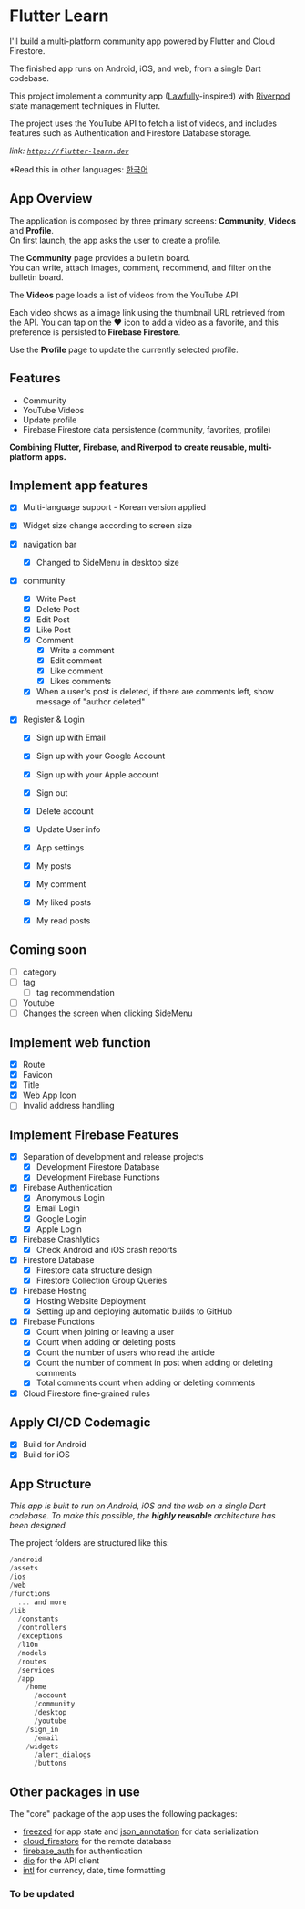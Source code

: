 # Flutter Learn

I'll build a multi-platform community app powered by Flutter and Cloud Firestore.  

The finished app runs on Android, iOS, and web, from a single Dart codebase.  

This project implement a community app ([Lawfully](https://www.lawfully.com/)-inspired) with [Riverpod](https://riverpod.dev) state management techniques in Flutter.  

The project uses the YouTube API to fetch a list of videos, and includes features such as Authentication and Firestore Database storage.  

*link: [`https://flutter-learn.dev`](https://flutter-learn.dev)*

*Read this in other languages: [한국어](README.md)

## App Overview

The application is composed by three primary screens: **Community**, **Videos** and **Profile**.  
On first launch, the app asks the user to create a profile.  

The **Community** page provides a bulletin board.  
You can write, attach images, comment, recommend, and filter on the bulletin board.  

The **Videos** page loads a list of videos from the YouTube API.  

Each video shows as a image link using the thumbnail URL retrieved from the API. You can tap on the ❤️ icon to add a video as a favorite, and this preference is persisted to **Firebase Firestore**.  

<!-- 현재 선택한 프로필의 즐겨찾기 목록을 보려면 **즐겨찾기** 페이지를 엽니다.
*Open the **Favorites** page to see the list of Favorites for the currently selected profile.* -->

Use the **Profile** page to update the currently selected profile.  

## Features

- Community
- YouTube Videos
- Update profile
- Firebase Firestore data persistence (community, favorites, profile)

**Combining Flutter, Firebase, and Riverpod to create reusable, multi-platform apps.**
## Implement app features

- [x] Multi-language support - Korean version applied

- [x] Widget size change according to screen size
- [x] navigation bar
  - [x] Changed to SideMenu in desktop size

- [x] community
  - [x] Write Post
  - [x] Delete Post
  - [x] Edit Post
  - [x] Like Post
  - [x] Comment
    - [x] Write a comment
    - [x] Edit comment
    - [x] Like comment
    - [x] Likes comments
  - [x] When a user's post is deleted, if there are comments left, show message of "author deleted"

- [x] Register & Login
  - [x] Sign up with Email
  - [x] Sign up with your Google Account
  - [x] Sign up with your Apple account
  - [x] Sign out
  - [x] Delete account
  - [x] Update User info

  - [x] App settings
  - [x] My posts
  - [x] My comment
  - [x] My liked posts
  - [x] My read posts 

## Coming soon 
  - [ ] category
  - [ ] tag
    - [ ] tag recommendation
- [ ] Youtube
 - [ ] Changes the screen when clicking SideMenu
## Implement web function
- [x] Route
- [x] Favicon
- [x] Title
- [x] Web App Icon
- [ ] Invalid address handling

## Implement Firebase Features
- [x] Separation of development and release projects
  - [x] Development Firestore Database
  - [x] Development Firebase Functions
  
- [x] Firebase Authentication
  - [x] Anonymous Login
  - [x] Email Login
  - [x] Google Login
  - [x] Apple Login
    
- [x] Firebase Crashlytics
  - [x] Check Android and iOS crash reports

- [x] Firestore Database
  - [x] Firestore data structure design
  - [x] Firestore Collection Group Queries
  
- [x] Firebase Hosting
  - [x] Hosting Website Deployment
  - [x] Setting up and deploying automatic builds to GitHub
  
- [x] Firebase Functions
  - [x] Count when joining or leaving a user
  - [x] Count when adding or deleting posts
  - [x] Count the number of users who read the article
  - [x] Count the number of comment in post when adding or deleting comments
  - [x] Total comments count when adding or deleting comments

- [x] Cloud Firestore fine-grained rules

## Apply CI/CD Codemagic
- [x] Build for Android
- [x] Build for iOS
## App Structure

*This app is built to run on Android, iOS and the web on a single Dart codebase. To make this possible, the **highly reusable** architecture has been designed.*

The project folders are structured like this:

``` dart
/android
/assets
/ios
/web
/functions
  ... and more
/lib
  /constants
  /controllers
  /exceptions
  /l10n
  /models
  /routes
  /services
  /app
    /home
      /account
      /community
      /desktop
      /youtube
    /sign_in
      /email
    /widgets
      /alert_dialogs
      /buttons
```


## Other packages in use

The "core" package of the app uses the following packages:

- [freezed](https://pub.dev/packages/freezed) for app state and [json_annotation](https://pub.dev/packages/json_annotation) for data serialization
- [cloud_firestore](https://pub.dev/packages/cloud_firestore) for the remote database
- [firebase_auth](https://pub.dev/packages/firebase_auth) for authentication
- [dio](https://pub.dev/packages/dio) for the API client
- [intl](https://pub.dev/packages/intl) for currency, date, time formatting

### To be updated
